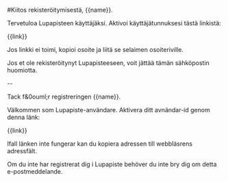 #Kiitos rekister&ouml;itymisest&auml;, {{name}}.

Tervetuloa Lupapisteen k&auml;ytt&auml;j&auml;ksi. Aktivoi k&auml;ytt&auml;j&auml;tunnuksesi t&auml;st&auml; linkist&auml;: 

{{link}}

Jos linkki ei toimi, kopioi osoite ja liitä se selaimen osoiteriville.

Jos et ole rekister&ouml;itynyt Lupapisteeseen, voit j&auml;tt&auml;&auml; t&auml;m&auml;n s&auml;hk&ouml;postin huomiotta.

--

Tack f&0ouml;r registreringen {{name}}.

V&auml;lkommen som Lupapiste-anv&auml;ndare. Aktivera ditt avn&auml;ndar-id genom denna l&auml;nk:

{{link}}

Ifall l&auml;nken inte fungerar kan du kopiera adressen till webbl&auml;srens adressf&auml;lt.

Om du inte har registrerat dig i Lupapiste beh&ouml;ver du inte bry dig om detta e-postmeddelande. 
